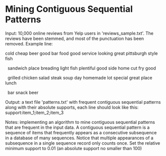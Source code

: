 # Mining Contiguous Sequential Patterns

Input: 10,000 online reviews from Yelp users in 'reviews_sample.txt'. The reviews have been stemmed, and most of the punctuation has been removed. Example line:

  cold cheap beer good bar food good service looking great pittsburgh style fish
 
  sandwich place breading light fish plentiful good side home cut fry good

  grilled chicken salad steak soup day homemade lot special great place lunch
 
  bar snack beer

Output: a text file 'patterns.txt' with frequent contiguous sequential patterns along with their absolute supports, each line should look like this: support:item_1;item_2;item_3

Notes: implementing an algorithm to mine contiguous sequential patterns that are frequent in the input data. A contiguous sequential pattern is a sequence of items that frequently appears as a consecutive subsequence in a database of many sequences. Notice that multiple appearances of a subsequence in a single sequence record only counts once. Set the relative minimum support to 0.01 (an absolute support no smaller than 100)
